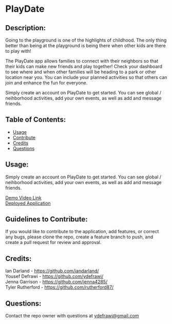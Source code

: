 # PlayDate
  ## Description:
  Going to the playground is one of the highlights of childhood. The only thing better than being at the playground is being there when other kids are there to play with!
  
   The PlayDate app allows families to connect with their neighbors so that their kids can make new friends and play together! Check your dashboard to see where and when other families will be heading to a park or other location near you. You can include your planned activities so that others can join and enhance the fun for everyone.

   Simply create an account on PlayDate to get started. You can see global / neihborhood activities, add your own events, as well as add and message friends.
  ## Table of Contents:
  - [Usage](#usage)
  - [Contribute](#contribute)
  - [Credits](#credits)
  - [Questions](#questions)

## Usage:
  Simply create an account on PlayDate to get started. You can see global / neihborhood activities, add your own events, as well as add and message friends.

  [Demo Video Link](https://drive.google.com/file/d/1OIXWost4WTVtlDbq9bH3mut-asDd9xxO/view?usp=sharing)<br />
  [Deployed Application](https://ut-playdate.herokuapp.com/)
  ## Guidelines to Contribute:
  If you would like to contribute to the application, add features, or correct any bugs, please clone the repo, create a feature branch to push, and create a pull request for review and approval.

  ## Credits:
  Ian Darland - https://github.com/iandarland/ <br>
  Yousef Defrawi - https://github.com/ydefrawi/ <br>
  Jenna Garrison - https://github.com/jenna4285/ <br>
  Tyler Rutherford - https://github.com/rutherford87/ <br>
  ## Questions:
  Contact the repo owner with questions at ydefrawi@gmail.com  
